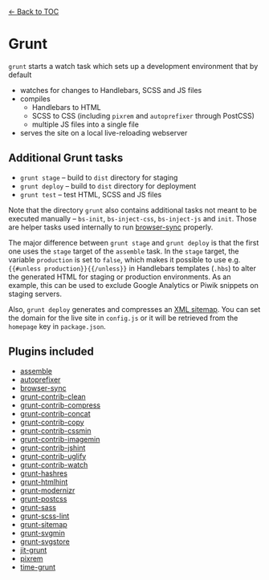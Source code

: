 [← Back to TOC](TOC.md)

# Grunt

`grunt` starts a watch task which sets up a development environment that by default

* watches for changes to Handlebars, SCSS and JS files
* compiles
    * Handlebars to HTML
    * SCSS to CSS (including `pixrem` and `autoprefixer` through PostCSS)
    * multiple JS files into a single file
* serves the site on a local live-reloading webserver

## Additional Grunt tasks

* `grunt stage` – build to `dist` directory for staging
* `grunt deploy` – build to `dist` directory for deployment
* `grunt test` – test HTML, SCSS and JS files

Note that the directory `grunt` also contains additional tasks not meant to be executed manually – `bs-init`, `bs-inject-css`, `bs-inject-js` and `init`. Those are helper tasks used internally to run [browser-sync](http://www.browsersync.io) properly.

The major difference between `grunt stage` and `grunt deploy` is that the first one uses the `stage` target of the `assemble` task. In the `stage` target, the variable `production` is set to `false`, which makes it possible to use e.g. `{{#unless production}}{{/unless}}` in Handlebars templates (`.hbs`) to alter the generated HTML for staging or production environments. As an example, this can be used to exclude Google Analytics or Piwik snippets on staging servers.

Also, `grunt deploy` generates and compresses an [XML sitemap](https://support.google.com/webmasters/answer/156184). You can set the domain for the live site in `config.js` or it will be retrieved from the `homepage` key in `package.json`.

## Plugins included

* [assemble](https://www.npmjs.org/package/assemble)
* [autoprefixer](https://www.npmjs.com/package/autoprefixer)
* [browser-sync](https://www.npmjs.com/package/browser-sync)
* [grunt-contrib-clean](https://npmjs.org/package/grunt-contrib-clean)
* [grunt-contrib-compress](https://www.npmjs.com/package/grunt-contrib-compress)
* [grunt-contrib-concat](https://npmjs.org/package/grunt-contrib-concat)
* [grunt-contrib-copy](https://npmjs.org/package/grunt-contrib-copy)
* [grunt-contrib-cssmin](https://www.npmjs.com/package/grunt-contrib-cssmin)
* [grunt-contrib-imagemin](https://npmjs.org/package/grunt-contrib-imagemin)
* [grunt-contrib-jshint](https://npmjs.org/package/grunt-contrib-jshint)
* [grunt-contrib-uglify](https://npmjs.org/package/grunt-contrib-uglify)
* [grunt-contrib-watch](https://npmjs.org/package/grunt-contrib-watch)
* [grunt-hashres](https://npmjs.org/package/grunt-hashres)
* [grunt-htmlhint](https://npmjs.org/package/grunt-htmlhint)
* [grunt-modernizr](https://npmjs.org/package/grunt-modernizr)
* [grunt-postcss](https://npmjs.org/package/grunt-postcss)
* [grunt-sass](https://npmjs.org/package/grunt-sass)
* [grunt-scss-lint](https://www.npmjs.org/package/grunt-scss-lint)
* [grunt-sitemap](https://www.npmjs.com/package/grunt-sitemap)
* [grunt-svgmin](https://www.npmjs.org/package/grunt-svgmin)
* [grunt-svgstore](https://www.npmjs.com/package/grunt-svgstore)
* [jit-grunt](https://www.npmjs.com/package/jit-grunt)
* [pixrem](https://www.npmjs.com/package/pixrem)
* [time-grunt](https://www.npmjs.com/package/time-grunt)
